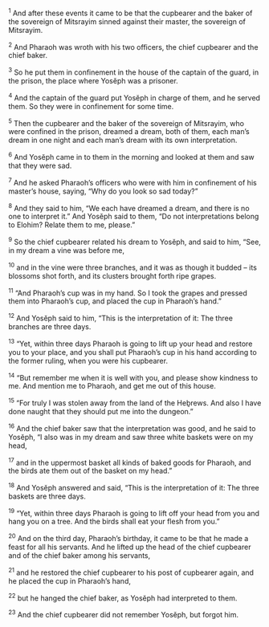 <sup>1</sup> And after these events it came to be that the cupbearer and the baker of the sovereign of Mitsrayim sinned against their master, the sovereign of Mitsrayim.

<sup>2</sup> And Pharaoh was wroth with his two officers, the chief cupbearer and the chief baker.

<sup>3</sup> So he put them in confinement in the house of the captain of the guard, in the prison, the place where Yosĕph was a prisoner.

<sup>4</sup> And the captain of the guard put Yosĕph in charge of them, and he served them. So they were in confinement for some time.

<sup>5</sup> Then the cupbearer and the baker of the sovereign of Mitsrayim, who were confined in the prison, dreamed a dream, both of them, each man’s dream in one night and each man’s dream with its own interpretation.

<sup>6</sup> And Yosĕph came in to them in the morning and looked at them and saw that they were sad.

<sup>7</sup> And he asked Pharaoh’s officers who were with him in confinement of his master’s house, saying, “Why do you look so sad today?”

<sup>8</sup> And they said to him, “We each have dreamed a dream, and there is no one to interpret it.” And Yosĕph said to them, “Do not interpretations belong to Elohim? Relate them to me, please.”

<sup>9</sup> So the chief cupbearer related his dream to Yosĕph, and said to him, “See, in my dream a vine was before me,

<sup>10</sup> and in the vine were three branches, and it was as though it budded – its blossoms shot forth, and its clusters brought forth ripe grapes.

<sup>11</sup> “And Pharaoh’s cup was in my hand. So I took the grapes and pressed them into Pharaoh’s cup, and placed the cup in Pharaoh’s hand.”

<sup>12</sup> And Yosĕph said to him, “This is the interpretation of it: The three branches are three days.

<sup>13</sup> “Yet, within three days Pharaoh is going to lift up your head and restore you to your place, and you shall put Pharaoh’s cup in his hand according to the former ruling, when you were his cupbearer.

<sup>14</sup> “But remember me when it is well with you, and please show kindness to me. And mention me to Pharaoh, and get me out of this house.

<sup>15</sup> “For truly I was stolen away from the land of the Heḇrews. And also I have done naught that they should put me into the dungeon.”

<sup>16</sup> And the chief baker saw that the interpretation was good, and he said to Yosĕph, “I also was in my dream and saw three white baskets were on my head,

<sup>17</sup> and in the uppermost basket all kinds of baked goods for Pharaoh, and the birds ate them out of the basket on my head.”

<sup>18</sup> And Yosĕph answered and said, “This is the interpretation of it: The three baskets are three days.

<sup>19</sup> “Yet, within three days Pharaoh is going to lift off your head from you and hang you on a tree. And the birds shall eat your flesh from you.”

<sup>20</sup> And on the third day, Pharaoh’s birthday, it came to be that he made a feast for all his servants. And he lifted up the head of the chief cupbearer and of the chief baker among his servants,

<sup>21</sup> and he restored the chief cupbearer to his post of cupbearer again, and he placed the cup in Pharaoh’s hand,

<sup>22</sup> but he hanged the chief baker, as Yosĕph had interpreted to them.

<sup>23</sup> And the chief cupbearer did not remember Yosĕph, but forgot him.

